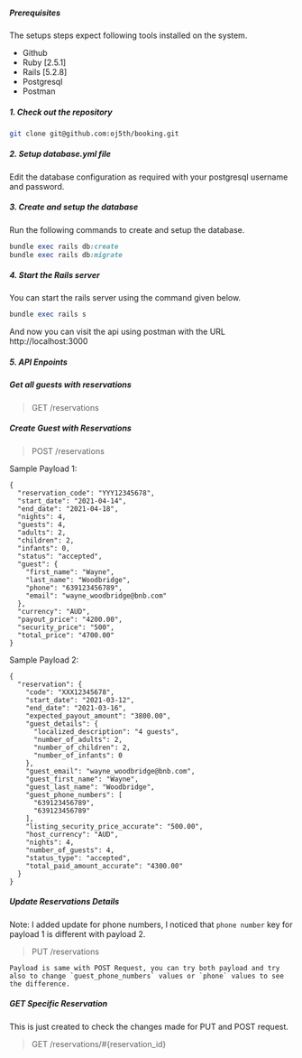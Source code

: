##### Prerequisites

The setups steps expect following tools installed on the system.

- Github
- Ruby [2.5.1]
- Rails [5.2.8]
- Postgresql
- Postman

##### 1. Check out the repository

```bash
git clone git@github.com:oj5th/booking.git
```

##### 2. Setup database.yml file

Edit the database configuration as required with your postgresql username and password.

##### 3. Create and setup the database

Run the following commands to create and setup the database.

```ruby
bundle exec rails db:create
bundle exec rails db:migrate
```

##### 4. Start the Rails server

You can start the rails server using the command given below.

```ruby
bundle exec rails s
```

And now you can visit the api using postman with the URL http://localhost:3000

##### 5. API Enpoints

##### Get all guests with reservations

> GET /reservations

##### Create Guest with Reservations

> POST /reservations

Sample Payload 1:
```shell
{
  "reservation_code": "YYY12345678",
  "start_date": "2021-04-14",
  "end_date": "2021-04-18",
  "nights": 4,
  "guests": 4,
  "adults": 2,
  "children": 2,
  "infants": 0,
  "status": "accepted",
  "guest": {
    "first_name": "Wayne",
    "last_name": "Woodbridge",
    "phone": "639123456789",
    "email": "wayne_woodbridge@bnb.com"
  },
  "currency": "AUD",
  "payout_price": "4200.00",
  "security_price": "500",
  "total_price": "4700.00"
}
```


Sample Payload 2:
```shell
{
  "reservation": {
    "code": "XXX12345678",
    "start_date": "2021-03-12",
    "end_date": "2021-03-16",
    "expected_payout_amount": "3800.00",
    "guest_details": {
      "localized_description": "4 guests",
      "number_of_adults": 2,
      "number_of_children": 2,
      "number_of_infants": 0
    },
    "guest_email": "wayne_woodbridge@bnb.com",
    "guest_first_name": "Wayne",
    "guest_last_name": "Woodbridge",
    "guest_phone_numbers": [
      "639123456789",
      "639123456789"
    ],
    "listing_security_price_accurate": "500.00",
    "host_currency": "AUD",
    "nights": 4,
    "number_of_guests": 4,
    "status_type": "accepted",
    "total_paid_amount_accurate": "4300.00"
  }
}
```

##### Update Reservations Details
Note: I added update for phone numbers, I noticed that `phone number` key for payload 1 is different with payload 2.

> PUT /reservations

```shell
Payload is same with POST Request, you can try both payload and try also to change `guest_phone_numbers` values or `phone` values to see the difference.
```

##### GET Specific Reservation
This is just created to check the changes made for PUT and POST request.

> GET /reservations/#{reservation_id}




